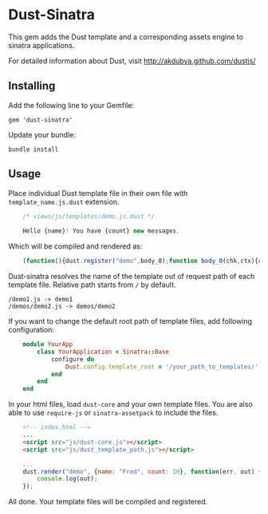 # Dust-Sinatra

This gem adds the Dust template and a corresponding assets engine to sinatra applications.

For detailed information about Dust, visit <http://akdubya.github.com/dustjs/>

## Installing

Add the following line to your Gemfile:

	gem 'dust-sinatra'

Update your bundle:

	bundle install

## Usage

Place individual Dust template file in their own file with `template_name.js.dust` extension.

```javascript
	/* views/js/templates/demo.js.dust */
	
	Hello {name}! You have {count} new messages.
```

Which will be compiled and rendered as:

```javascript
	(function(){dust.register("demo",body_0);function body_0(chk,ctx){return chk.write("Hello ").reference(ctx.get("name"),ctx,"h").write("! You have ").reference(ctx.get("count"),ctx,"h").write(" new messages.");}return body_0;})();
```


Dust-sinatra resolves the name of the template out of request path of each template file.
Relative path starts from `/` by default.

	/demo1.js -> demo1
	/demos/demo2.js -> demos/demo2

If you want to change the default root path of template files, add following configuration:

```ruby
    module YourApp
        class YourApplication < Sinatra::Base
            configure do
                Dust.config.template_root = '/your_path_to_templates/'
            end
        end
    end
```

In your html files, load `dust-core` and your own template files.
You are also able to use `require-js` or `sinatra-assetpack` to include the files.

```html
	<!-- index.html -->
	...
	<script src="js/dust-core.js"></script>
	<script src="js/dust_template_path.js"></script>
```

```javascript
	...
	dust.render("demo", {name: "Fred", count: 10}, function(err, out) {
 		console.log(out);
	});
```

All done. Your template files will be compiled and registered.
